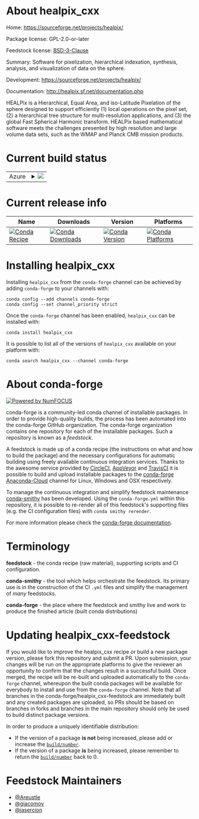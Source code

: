 About healpix_cxx
=================

Home: https://sourceforge.net/projects/healpix/

Package license: GPL-2.0-or-later

Feedstock license: [BSD-3-Clause](https://github.com/conda-forge/healpix_cxx-feedstock/blob/master/LICENSE.txt)

Summary: Software for pixelization, hierarchical indexation, synthesis, analysis, and visualization of data on the sphere.

Development: https://sourceforge.net/projects/healpix/

Documentation: http://healpix.sf.net/documentation.php

HEALPix is a Hierarchical, Equal Area, and iso-Latitude Pixelation of the sphere designed to support efficiently (1)
local operations on the pixel set, (2) a hierarchical tree structure for multi-resolution applications, and (3)
the global Fast Spherical Harmonic transform. HEALPix based mathematical software meets the challenges presented
by high resolution and large volume data sets, such as the WMAP and Planck CMB mission products.


Current build status
====================


<table>
    
  <tr>
    <td>Azure</td>
    <td>
      <details>
        <summary>
          <a href="https://dev.azure.com/conda-forge/feedstock-builds/_build/latest?definitionId=3007&branchName=master">
            <img src="https://dev.azure.com/conda-forge/feedstock-builds/_apis/build/status/healpix_cxx-feedstock?branchName=master">
          </a>
        </summary>
        <table>
          <thead><tr><th>Variant</th><th>Status</th></tr></thead>
          <tbody><tr>
              <td>linux_64</td>
              <td>
                <a href="https://dev.azure.com/conda-forge/feedstock-builds/_build/latest?definitionId=3007&branchName=master">
                  <img src="https://dev.azure.com/conda-forge/feedstock-builds/_apis/build/status/healpix_cxx-feedstock?branchName=master&jobName=linux&configuration=linux_64_" alt="variant">
                </a>
              </td>
            </tr><tr>
              <td>osx_64</td>
              <td>
                <a href="https://dev.azure.com/conda-forge/feedstock-builds/_build/latest?definitionId=3007&branchName=master">
                  <img src="https://dev.azure.com/conda-forge/feedstock-builds/_apis/build/status/healpix_cxx-feedstock?branchName=master&jobName=osx&configuration=osx_64_" alt="variant">
                </a>
              </td>
            </tr>
          </tbody>
        </table>
      </details>
    </td>
  </tr>
</table>

Current release info
====================

| Name | Downloads | Version | Platforms |
| --- | --- | --- | --- |
| [![Conda Recipe](https://img.shields.io/badge/recipe-healpix_cxx-green.svg)](https://anaconda.org/conda-forge/healpix_cxx) | [![Conda Downloads](https://img.shields.io/conda/dn/conda-forge/healpix_cxx.svg)](https://anaconda.org/conda-forge/healpix_cxx) | [![Conda Version](https://img.shields.io/conda/vn/conda-forge/healpix_cxx.svg)](https://anaconda.org/conda-forge/healpix_cxx) | [![Conda Platforms](https://img.shields.io/conda/pn/conda-forge/healpix_cxx.svg)](https://anaconda.org/conda-forge/healpix_cxx) |

Installing healpix_cxx
======================

Installing `healpix_cxx` from the `conda-forge` channel can be achieved by adding `conda-forge` to your channels with:

```
conda config --add channels conda-forge
conda config --set channel_priority strict
```

Once the `conda-forge` channel has been enabled, `healpix_cxx` can be installed with:

```
conda install healpix_cxx
```

It is possible to list all of the versions of `healpix_cxx` available on your platform with:

```
conda search healpix_cxx --channel conda-forge
```


About conda-forge
=================

[![Powered by
NumFOCUS](https://img.shields.io/badge/powered%20by-NumFOCUS-orange.svg?style=flat&colorA=E1523D&colorB=007D8A)](https://numfocus.org)

conda-forge is a community-led conda channel of installable packages.
In order to provide high-quality builds, the process has been automated into the
conda-forge GitHub organization. The conda-forge organization contains one repository
for each of the installable packages. Such a repository is known as a *feedstock*.

A feedstock is made up of a conda recipe (the instructions on what and how to build
the package) and the necessary configurations for automatic building using freely
available continuous integration services. Thanks to the awesome service provided by
[CircleCI](https://circleci.com/), [AppVeyor](https://www.appveyor.com/)
and [TravisCI](https://travis-ci.com/) it is possible to build and upload installable
packages to the [conda-forge](https://anaconda.org/conda-forge)
[Anaconda-Cloud](https://anaconda.org/) channel for Linux, Windows and OSX respectively.

To manage the continuous integration and simplify feedstock maintenance
[conda-smithy](https://github.com/conda-forge/conda-smithy) has been developed.
Using the ``conda-forge.yml`` within this repository, it is possible to re-render all of
this feedstock's supporting files (e.g. the CI configuration files) with ``conda smithy rerender``.

For more information please check the [conda-forge documentation](https://conda-forge.org/docs/).

Terminology
===========

**feedstock** - the conda recipe (raw material), supporting scripts and CI configuration.

**conda-smithy** - the tool which helps orchestrate the feedstock.
                   Its primary use is in the construction of the CI ``.yml`` files
                   and simplify the management of *many* feedstocks.

**conda-forge** - the place where the feedstock and smithy live and work to
                  produce the finished article (built conda distributions)


Updating healpix_cxx-feedstock
==============================

If you would like to improve the healpix_cxx recipe or build a new
package version, please fork this repository and submit a PR. Upon submission,
your changes will be run on the appropriate platforms to give the reviewer an
opportunity to confirm that the changes result in a successful build. Once
merged, the recipe will be re-built and uploaded automatically to the
`conda-forge` channel, whereupon the built conda packages will be available for
everybody to install and use from the `conda-forge` channel.
Note that all branches in the conda-forge/healpix_cxx-feedstock are
immediately built and any created packages are uploaded, so PRs should be based
on branches in forks and branches in the main repository should only be used to
build distinct package versions.

In order to produce a uniquely identifiable distribution:
 * If the version of a package **is not** being increased, please add or increase
   the [``build/number``](https://docs.conda.io/projects/conda-build/en/latest/resources/define-metadata.html#build-number-and-string).
 * If the version of a package **is** being increased, please remember to return
   the [``build/number``](https://docs.conda.io/projects/conda-build/en/latest/resources/define-metadata.html#build-number-and-string)
   back to 0.

Feedstock Maintainers
=====================

* [@Areustle](https://github.com/Areustle/)
* [@giacomov](https://github.com/giacomov/)
* [@jasercion](https://github.com/jasercion/)

